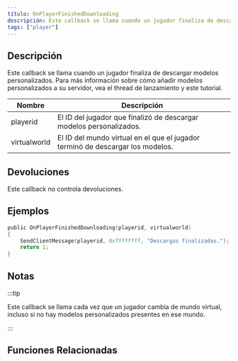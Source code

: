 ```yaml
---
título: OnPlayerFinishedDownloading
descripción: Este callback se llama cuando un jugador finaliza de descargar modelos personalizados.
tags: ["player"]
---
```


<VersionWarnES name='callback' version='SA-MP 0.3.DL R1' />

## Descripción

Este callback se llama cuando un jugador finaliza de descargar modelos personalizados. Para más información sobre cómo añadir modelos personalizados a su servidor, vea el thread de lanzamiento y este tutorial.

| Nombre       | Descripción                                                                    |
| ------------ | ------------------------------------------------------------------------------ |
| playerid     | El ID del jugador que finalizó de descargar modelos personalizados.            |
| virtualworld | El ID del mundo virtual en el que el jugador terminó de descargar los modelos. |

## Devoluciones

Este callback no controla devoluciones.

## Ejemplos

```c
public OnPlayerFinishedDownloading(playerid, virtualworld)
{
    SendClientMessage(playerid, 0xffffffff, "Descargas finalizadas.");
    return 1;
}
```

## Notas

:::tip

Este callback se llama cada vez que un jugador cambia de mundo virtual, incluso si no hay modelos personalizados presentes en ese mundo. 

:::

## Funciones Relacionadas
